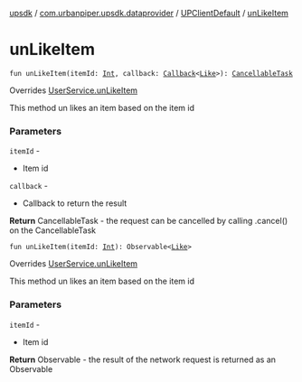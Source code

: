 [upsdk](../../index.md) / [com.urbanpiper.upsdk.dataprovider](../index.md) / [UPClientDefault](index.md) / [unLikeItem](./un-like-item.md)

# unLikeItem

`fun unLikeItem(itemId: `[`Int`](https://kotlinlang.org/api/latest/jvm/stdlib/kotlin/-int/index.html)`, callback: `[`Callback`](../-callback/index.md)`<`[`Like`](../../com.urbanpiper.upsdk.model.networkresponse/-like/index.md)`>): `[`CancellableTask`](../-cancellable-task/index.md)

Overrides [UserService.unLikeItem](../-user-service/un-like-item.md)

This method un likes an item based on the item id

### Parameters

`itemId` -
* Item id

`callback` -
* Callback to return the result

**Return**
CancellableTask - the request can be cancelled by calling .cancel() on the CancellableTask

`fun unLikeItem(itemId: `[`Int`](https://kotlinlang.org/api/latest/jvm/stdlib/kotlin/-int/index.html)`): Observable<`[`Like`](../../com.urbanpiper.upsdk.model.networkresponse/-like/index.md)`>`

Overrides [UserService.unLikeItem](../-user-service/un-like-item.md)

This method un likes an item based on the item id

### Parameters

`itemId` -
* Item id

**Return**
Observable - the result of the network request is returned as an Observable

